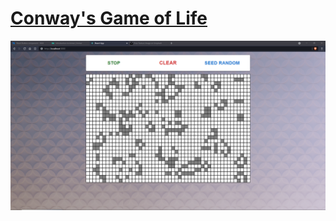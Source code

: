# [Conway's Game of Life](https://en.wikipedia.org/wiki/Conway's_Game_of_Life)

![image](./__snap__/1.png)

